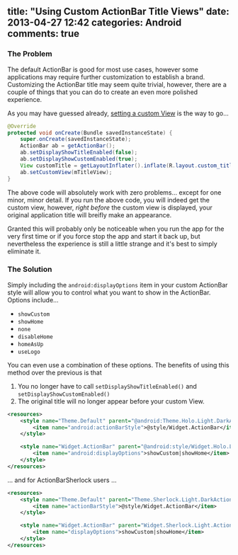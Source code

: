 title: "Using Custom ActionBar Title Views"
date: 2013-04-27 12:42
categories: Android
comments: true
---
### The Problem
The default ActionBar is good for most use cases, however some applications may require further customization to establish a brand. Customizing the ActionBar title may seem quite trivial, however, there are a couple of things that you can do to create an even more polished experience.

As you may have guessed already, [setting a custom View][1] is the way to go...

```java
@Override
protected void onCreate(Bundle savedInstanceState) {
    super.onCreate(savedInstanceState);
    ActionBar ab = getActionBar();
    ab.setDisplayShowTitleEnabled(false);
    ab.setDisplayShowCustomEnabled(true);
    View customTitle = getLayoutInflater().inflate(R.layout.custom_title, null);
    ab.setCustomView(mTitleView);
}
```

The above code will absolutely work with zero problems... <!--more-->except for one minor, minor detail. If you run the above code, you will indeed get the custom view, however, *right before* the custom view is displayed, your original application title will breifly make an appearance.

Granted this will probably only be noticeable when you run the app for the very first time or if you force stop the app and start it back up, but nevertheless the experience is still a little strange and it's best to simply eliminate it.

### The Solution
Simply including the `android:displayOptions` item in your custom ActionBar style will allow you to control what you want to show in the ActionBar. Options include...

+ `showCustom`
+ `showHome`
+ `none`
+ `disableHome`
+ `homeAsUp`
+ `useLogo`

You can even use a combination of these options. The benefits of using this method over the previous is that

1. You no longer have to call `setDisplayShowTitleEnabled()` and `setDisplayShowCustomEnabled()`
2. The original title will no longer appear before your custom View.


```xml
<resources>
    <style name="Theme.Default" parent="@android:Theme.Holo.Light.DarkActionBar">
        <item name="android:actionBarStyle">@style/Widget.ActionBar</item>
    </style>

    <style name="Widget.ActionBar" parent="@android:style/Widget.Holo.Light.ActionBar.Solid.Inverse">
        <item name="android:displayOptions">showCustom|showHome</item>
    </style>
</resources>
```

... and for ActionBarSherlock users ...

```xml
<resources>
    <style name="Theme.Default" parent="Theme.Sherlock.Light.DarkActionBar">
        <item name="actionBarStyle">@style/Widget.ActionBar</item>
    </style>

    <style name="Widget.ActionBar" parent="Widget.Sherlock.Light.ActionBar.Solid.Inverse">
        <item name="displayOptions">showCustom|showHome</item>
    </style>
</resources>
```
[1]: http://developer.android.com/reference/android/app/ActionBar.html#setCustomView(android.view.View)
